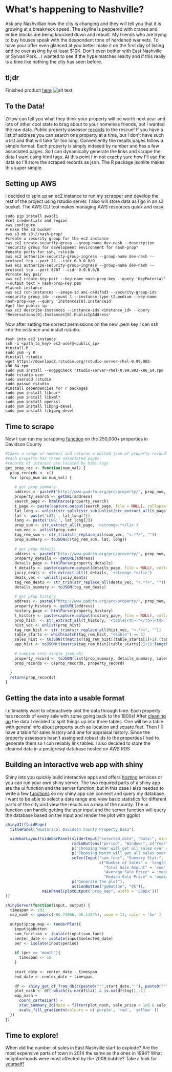 # What's happening to Nashville? 

Ask any Nashvillian how the city is changing and they will tell you that it is growing at a breakneck speed. The skyline is peppered with cranes and entire blocks are being knocked down and rebuilt.  My friends who are trying to buy houses speak with the despondent tone of hardened war vets. To have your offer even glanced at you better make it on the first day of listing and be over asking by at least $10K.  Don't even bother with East Nashville or Sylvan Park...  I wanted to see if the hype matches reality and if this really is a time like nothing the city has seen before.  

## tl;dr

Finished product [here](http://ec2-54-91-203-90.compute-1.amazonaws.com:3838/nash_prop)
![alt text](https://github.com/davidcearl/nash-prop/raw/master/example_screenshot.png "example screenshot")

## To the Data!

Zillow can tell you what they think your property will be worth next year and lots of other cool stats to brag about to your homeless friends, but I wanted the raw data.  Public property assessor [records](http://padctn.org/) to the rescue! If you have a list of address you can search one property at a time, but I don't have such a list and that will take far too long.  Conveniently the results pages follow a simple format.  Each property is simply indexed by number and has a few associated pages. So I can dynamically generate the links and scrape the data I want using html tags. At this point I'm not exactly sure how I'll use the data so I'll store the scraped records as json.  The R package jsonlite makes this super simple.

## Setting up AWS

I decided to spin up an ec2 instance to run my scrapper and develop the rest of the project using rstudio server. I also will store data as I go in an s3 bucket. The AWS CLI tool makes managing AWS resources quick and easy.  

```
sudo pip install awscli
#set credentials and region
aws configure
# make the s3 bucket
aws s3 mb s3://nash-prop/ 
#create a security group for the ec2 instance
aws ec2 create-security-group --group-name dev-nash --description "security group for development environment for nash-prop"
#enable ports for ssh, rstuido
aws ec2 authorize-security-group-ingress --group-name dev-nash --protocol tcp --port 22 --cidr 0.0.0.0/0
aws ec2 authorize-security-group-ingress --group-name dev-nash --protocol tcp --port 8787 --cidr 0.0.0.0/0
#create key pair
aws ec2 create-key-pair --key-name nash-prop-key --query 'KeyMaterial' --output text > nash-prop-key.pem
#launch instance
aws ec2 run-instances --image-id ami-c481fad3 --security-group-ids <security_group_id> --count 1 --instance-type t2.medium --key-name nash-prop-key --query 'Instances[0].InstanceId'
#get the public ip
aws ec2 describe-instances --instance-ids <instance_id> --query 'Reservations[0].Instances[0].PublicIpAddress'
```

Now after setting the correct permissions on the new .pem key I can ssh into the instance and install rstudio.

```
#ssh into ec2 instance
ssh -i <path_to_key> ec2-user@<public_ip>
#install R
sudo yum -y R
#install rstudio
wget https://download2.rstudio.org/rstudio-server-rhel-0.99.903-x86_64.rpm
sudo yum install --nogpgcheck rstudio-server-rhel-0.99.903-x86_64.rpm
#add rstudio user
sudo useradd rstudio
sudo passwd rstudio
#install dependencies for r packages 
sudo yum install libcur*
sudo yum install libxml*
sudo yum install openssl
sudo yum install libpng-devel
sudo yum install libjpeg-devel
```

## Time to scrape
Now I can run my scrapping [function](https://github.com/davidcearl/nash-prop/blob/master/prop_scraper.R) on the 250,000+ properties in Davidson County
```r
#takes a range of numbers and returns a nested json of property records
#each property has three associated pages
#records of interest are located by html tags 
get_prop_rec <- function(num_val) {
  prop_records <- c()
  for (prop_num in num_val) {
    
    # get prop summary
    address <- paste0("http://www.padctn.org/prc/property/", prop_num, "/card/1")
    property_search <- getURL(address)
    search_page <- htmlParse(property_search)
    t_page <- paste(capture.output(search_page, file = NULL), collapse = "\n")
    lat_long <- unlist(str_split(str_sub(unlist(str_extract_all(t_page, '/lat.*>')), 6, 33), '/lng/'))
    lat <- paste('LAT:', lat_long[1])
    long <- paste('LNG:', lat_long[2])
    prop_sum <- str_extract_all(t_page, '<strong>.*</li>')
    sum_vec <- unlist(prop_sum)
    tag_rem_sum <- str_trim(str_replace_all(sum_vec, "<.*?>", ""))
    prop_summary <- toJSON(c(tag_rem_sum, lat, long))
    
    # get prop details
    address <- paste0("http://www.padctn.org/prc/property/", prop_num, "/card/1/interior")
    property_details <- getURL(address)
    details_page <- htmlParse(property_details)
    t_details <- paste(capture.output(details_page, file = NULL), collapse = "\n")
    juciy_deats <- str_extract_all(t_details, '<strong>.*</li>')
    deats_vec <- unlist(juciy_deats)
    tag_rem_deats <- str_trim(str_replace_all(deats_vec, "<.*?>", ""))
    details_summary <- toJSON(tag_rem_deats)
        
    # get prop history
    address <- paste0("http://www.padctn.org/prc/property/", prop_num, "/card/1/historical")
    property_history <- getURL(address)
    history_page <- htmlParse(property_history)
    t_history <- paste(capture.output(history_page, file = NULL), collapse = "\n")
    prop_hist  <- str_extract_all(t_history, '<table|<th>.*</th>|<td>.*</td>')
    hist_vec <- unlist(prop_hist)
    tag_rem_hist <- str_trim(str_replace_all(hist_vec, "<.*?>", ""))
    table_starts <- which(match(tag_rem_hist, "<table") == 1)
    sales_hist <- toJSON(t(matrix(tag_rem_hist[(table_starts[1]+1):(table_starts[2]-1)], nrow = 4)))
    app_hist <- toJSON(t(matrix(tag_rem_hist[(table_starts[2]+1):length(tag_rem_hist)], nrow = 7)))
    
    # combine into single json obj
    property_record <- toJSON(list(prop_summary, details_summary, sales_hist, app_hist))
    prop_records <- c(prop_records, property_record)
    
  }
  return(prop_records)
}
```

## Getting the data into a usable format

I ultimately want to interactively plot the data through time.  Each property has records of every sale with some going back to the 1800s! After [cleaning up](https://github.com/davidcearl/nash-prop/blob/master/json_to_df.R) the data I decided to split things up into three tables.  One will be a table with general info about property such as location and square feet.  Then I'll have a table for sales history and one for appraisal history. Since the property assessors hasn't assingned robust ids to the properties I had to generate them so I can reliably link tables.  I also decided to store the cleaned data in a postgresql database hosted on AWS RDS

## Building an interactive web app with shiny

Shiny lets you quickly build interactive apps and offers [hosting](http://www.shinyapps.io/) services or you can run your own shiny server.  The two required parts of a shiny app are the ui function and the server function, but in this case I also needed to write a few [functions](https://github.com/davidcearl/nash-prop/blob/master/shiny-app/shiny_sql.R) so my shiny app can connect and query my database.  I want to be able to select a date range and view basic statistics for different parts of the city and view the results on a map of the county. The ui function can handle getting the user input and the server function will query the database based on the input and render the plot with ggplot

```r
shinyUI(fluidPage(
  titlePanel("Historical Davidson County Property Data"),
  
  sidebarLayout(sidebarPanel(sliderInput("selected_date", "Date:", min=as.Date("1990-01-01"), max=as.Date("2015-01-01"), value=as.Date("2005-01-01"), step=1),
                             radioButtons("period", "Window:", c("Year" = "year", "Month" = "month")),
                             p("Choosing Year will get all sales over a year long window with the selected date in the middle."),
                             p("Choosing Month will get all sales over a 31 day window with the selected date in the middle."),
                             selectInput("sum_func", "Summary Stat:",
                                         c("Number of Sales" = 'length',
                                           "Total Sale Amount" = 'sum',
                                           "Average Sale Price" = 'mean',
                                           "Median Sale Price" = 'median')),
                             p("Generate the plot"),
                             actionButton("goButton", "Ok")),
                mainPanel(plotOutput("prop_map", width = '500px')))
))
```

```r
shinyServer(function(input, output) {  
  timespan <- 182
  map_nash <- qmap(c(-86.74866, 36.13875), zoom = 11, color = 'bw' )
 
  output$prop_map <- renderPlot({   
    input$goButton
    sum_function <- isolate(input$sum_func)
    center_date <- isolate(input$selected_date)
    per <- isolate(input$period)
    
    if (per == 'month'){
      timespan <- 15
    }
    
    start_date <- center_date - timespan
    end_date <- center_date + timespan
    
    df <- shiny_get_df_from_db(c(paste0("'",start_date,"'"), paste0("'",end_date,"'")))
    plot_nash <- df[-which(is.na(df$lat) & is.na(df$lng)),-1]    
    map_nash + 
      coord_cartesian() +
      stat_summary_2d(data = filter(plot_nash, sale_price < 1e6 & sale_price > 50000), aes(x = lng, y = lat, z = sale_price), fun = sum_function, binwidth = c(0.01,0.01), alpha = 0.6, geom = 'raster', interpolate = T) +
      scale_fill_gradientn(colours = c('purple', 'red', 'yellow' ))
  })
})
```

## Time to explore!

When did the number of sales in East Nashville start to explode?  Are the most expensive parts of town in 2014 the same as the ones in 1994? What neighborhoods were most affected by the 2008 bubble? Take a look for [yourself!](http://ec2-54-91-203-90.compute-1.amazonaws.com:3838/nash_prop) 
